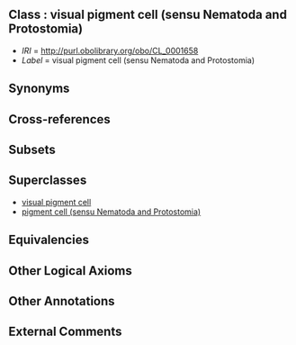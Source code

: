 
## Class : visual pigment cell (sensu Nematoda and Protostomia)

 * *IRI* = http://purl.obolibrary.org/obo/CL_0001658
 * *Label* = visual pigment cell (sensu Nematoda and Protostomia)

## Synonyms


## Cross-references


## Subsets


## Superclasses

 * [visual pigment cell](../../CL/49/CL_0000149.md)
 * [pigment cell (sensu Nematoda and Protostomia)](../../CL/41/CL_0000341.md)

## Equivalencies


## Other Logical Axioms


## Other Annotations


## External Comments

